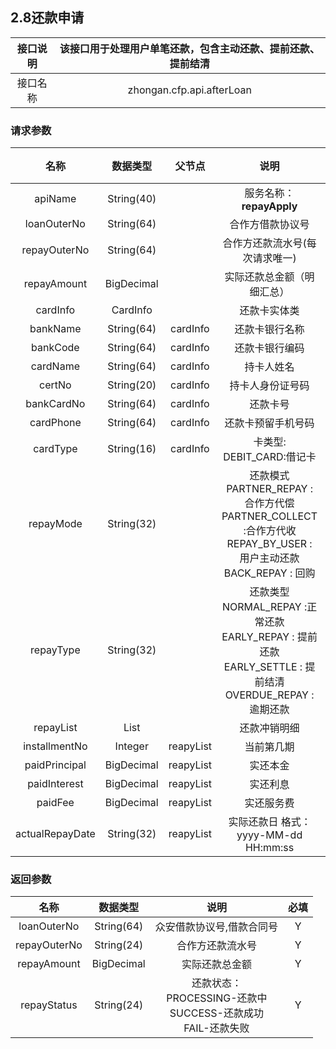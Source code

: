 ## 2.8还款申请

接口说明 | 该接口用于处理用户单笔还款，包含主动还款、提前还款、提前结清
:-: | :-:    
接口名称 | zhongan.cfp.api.afterLoan

### 请求参数

名称 | 数据类型 | 父节点 |说明 | 必填 
:-: | :-:     | :-:   | :-: | :-: 
apiName | String(40) || 服务名称：__repayApply__| Y
loanOuterNo | String(64) || 合作方借款协议号 | Y
repayOuterNo | String(64) || 合作方还款流水号(每次请求唯一) | Y
repayAmount | BigDecimal || 实际还款总金额（明细汇总） | Y
cardInfo | CardInfo || 还款卡实体类 | N
bankName | String(64) | cardInfo | 还款卡银行名称 | N
bankCode | String(64) | cardInfo | 还款卡银行编码 | N
cardName | String(64) | cardInfo | 持卡人姓名 | N
certNo | String(20) | cardInfo | 持卡人身份证号码 | N
bankCardNo | String(64) | cardInfo | 还款卡号 | N
cardPhone | String(64) | cardInfo | 还款卡预留手机号码|N
cardType | String(16) | cardInfo | 卡类型:<br>DEBIT_CARD:借记卡 | N
repayMode | String(32) |  | 还款模式<br>PARTNER_REPAY :合作方代偿<br>PARTNER_COLLECT :合作方代收<br>REPAY_BY_USER : 用户主动还款<br>BACK_REPAY : 回购 | Y
repayType | String(32) |  | 还款类型<br>NORMAL_REPAY :正常还款<br>EARLY_REPAY : 提前还款<br>EARLY_SETTLE : 提前结清<br>OVERDUE_REPAY : 逾期还款 | Y
repayList | List || 还款冲销明细 | Y
installmentNo | Integer | reapyList | 当前第几期 | Y
paidPrincipal | BigDecimal | reapyList | 实还本金 | Y
paidInterest | BigDecimal | reapyList | 实还利息 | Y
paidFee | BigDecimal | reapyList | 实还服务费 | N
actualRepayDate | String(32) | reapyList | 实际还款日 格式：yyyy-MM-dd HH:mm:ss | Y



### 返回参数
名称 | 数据类型 | 说明 | 必填 
:-: | :-:     | :-: | :-: 
loanOuterNo | String(64) | 众安借款协议号,借款合同号 | Y
repayOuterNo | String(24) | 合作方还款流水号 | Y
repayAmount | BigDecimal | 实际还款总金额 | Y
repayStatus | String(24) |还款状态：<br>PROCESSING-还款中<br>SUCCESS-还款成功<br>FAIL-还款失败 | Y





